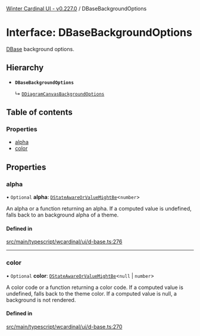 [Winter Cardinal UI - v0.227.0](../index.md) / DBaseBackgroundOptions

# Interface: DBaseBackgroundOptions

[DBase](../classes/DBase.md) background options.

## Hierarchy

- **`DBaseBackgroundOptions`**

  ↳ [`DDiagramCanvasBackgroundOptions`](DDiagramCanvasBackgroundOptions.md)

## Table of contents

### Properties

- [alpha](DBaseBackgroundOptions.md#alpha)
- [color](DBaseBackgroundOptions.md#color)

## Properties

### alpha

• `Optional` **alpha**: [`DStateAwareOrValueMightBe`](../index.md#dstateawareorvaluemightbe)<`number`\>

An alpha or a function returning an alpha.
If a computed value is undefined, falls back to an background alpha of a theme.

#### Defined in

[src/main/typescript/wcardinal/ui/d-base.ts:276](https://github.com/winter-cardinal/winter-cardinal-ui/blob/v0.227.0/src/main/typescript/wcardinal/ui/d-base.ts#L276)

___

### color

• `Optional` **color**: [`DStateAwareOrValueMightBe`](../index.md#dstateawareorvaluemightbe)<``null`` \| `number`\>

A color code or a function returning a color code.
If a computed value is undefined, falls back to the theme color.
If a computed value is null, a background is not rendered.

#### Defined in

[src/main/typescript/wcardinal/ui/d-base.ts:270](https://github.com/winter-cardinal/winter-cardinal-ui/blob/v0.227.0/src/main/typescript/wcardinal/ui/d-base.ts#L270)
